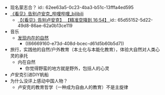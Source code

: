 - 现名蒙志合？
  id:: 62ee63a5-0c23-4ba3-b51c-13fffa4ed595
- [《看见》告别卢安克_哔哩哔哩_bilibili](https://www.bilibili.com/video/BV15W411M7Ry)
	- [【《看见》告别卢安克】 【精准空降到 16:54】 ](https://www.bilibili.com/video/BV15W411M7Ry/?share_source=copy_web&vd_source=24175964b0df2fcc2c022cae23517fdc&t=1014)
	  id:: 65d55152-5d22-49d8-86ae-62a0b13ce119
- 音乐
	- [发现内在的自然](http://5sing.kugou.com/15620173/default.html)
		- ((66669160-e73d-408d-bcec-d61d5b60b5d7))
- 旅行，实践他的自然/户外教育（本土化与本能化教育），体验大自然对人类心灵的承托
	- 内在自然
		- 你觉得野蛮的地方就是野外，包括人的心灵
- 卢安克引进DIY帆船
- 为什么没评上感动中国人物？
	- 卢安克的教育哲学（一种成为自由人的教育）不是主旋律